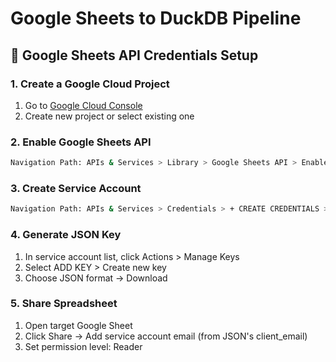 # Google Sheets to DuckDB Pipeline

## 🔐 Google Sheets API Credentials Setup

### **1. Create a Google Cloud Project**
1. Go to [Google Cloud Console](https://console.cloud.google.com/)
2. Create new project or select existing one

### **2. Enable Google Sheets API**
```bash
Navigation Path: APIs & Services > Library > Google Sheets API > Enable
```

### **3. Create Service Account**
```bash
Navigation Path: APIs & Services > Credentials > + CREATE CREDENTIALS > Service Account
```

### **4. Generate JSON Key**
1. In service account list, click Actions > Manage Keys
2. Select ADD KEY > Create new key
3. Choose JSON format → Download

### **5. Share Spreadsheet**
1. Open target Google Sheet
2. Click Share → Add service account email (from JSON's client_email)
3. Set permission level: Reader

